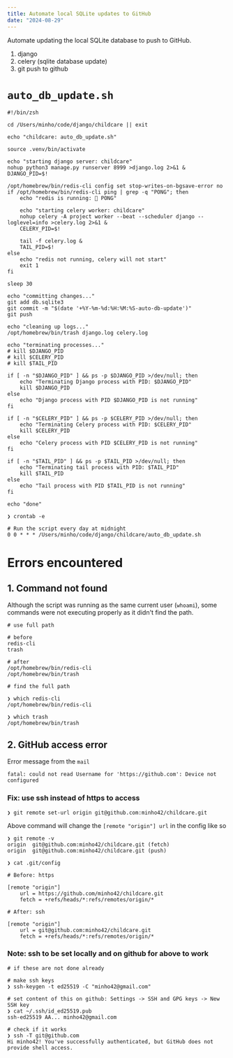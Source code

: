```yaml
---
title: Automate local SQLite updates to GitHub
date: "2024-08-29"
---
```


Automate updating the local SQLite database to push to GitHub.

1. django
2. celery (sqlite database update)
3. git push to github

# `auto_db_update.sh`

```shell
#!/bin/zsh

cd /Users/minho/code/django/childcare || exit

echo "childcare: auto_db_update.sh"

source .venv/bin/activate

echo "starting django server: childcare"
nohup python3 manage.py runserver 8999 >django.log 2>&1 &
DJANGO_PID=$!

/opt/homebrew/bin/redis-cli config set stop-writes-on-bgsave-error no
if /opt/homebrew/bin/redis-cli ping | grep -q "PONG"; then
    echo "redis is running: 🏓 PONG"

    echo "starting celery worker: childcare"
    nohup celery -A project worker --beat --scheduler django --loglevel=info >celery.log 2>&1 &
    CELERY_PID=$!

    tail -f celery.log &
    TAIL_PID=$!
else
    echo "redis not running, celery will not start"
    exit 1
fi

sleep 30

echo "committing changes..."
git add db.sqlite3
git commit -m "$(date '+%Y-%m-%d:%H:%M:%S-auto-db-update')"
git push

echo "cleaning up logs..."
/opt/homebrew/bin/trash django.log celery.log

echo "terminating processes..."
# kill $DJANGO_PID
# kill $CELERY_PID
# kill $TAIL_PID

if [ -n "$DJANGO_PID" ] && ps -p $DJANGO_PID >/dev/null; then
    echo "Terminating Django process with PID: $DJANGO_PID"
    kill $DJANGO_PID
else
    echo "Django process with PID $DJANGO_PID is not running"
fi

if [ -n "$CELERY_PID" ] && ps -p $CELERY_PID >/dev/null; then
    echo "Terminating Celery process with PID: $CELERY_PID"
    kill $CELERY_PID
else
    echo "Celery process with PID $CELERY_PID is not running"
fi

if [ -n "$TAIL_PID" ] && ps -p $TAIL_PID >/dev/null; then
    echo "Terminating tail process with PID: $TAIL_PID"
    kill $TAIL_PID
else
    echo "Tail process with PID $TAIL_PID is not running"
fi

echo "done"

```

```shell
❯ crontab -e
```

```shell
# Run the script every day at midnight
0 0 * * * /Users/minho/code/django/childcare/auto_db_update.sh
```

# Errors encountered

## 1. Command not found

Although the script was running as the same current user (`whoami`), some commands were not executing properly as it didn't find the path.

```shell
# use full path

# before
redis-cli
trash

# after
/opt/homebrew/bin/redis-cli
/opt/homebrew/bin/trash
```

```shell
# find the full path

❯ which redis-cli
/opt/homebrew/bin/redis-cli

❯ which trash
/opt/homebrew/bin/trash
```

## 2. GitHub access error

Error message from the `mail`

```shell
fatal: could not read Username for 'https://github.com': Device not configured
```

### Fix: use ssh instead of https to access

```shell
❯ git remote set-url origin git@github.com:minho42/childcare.git
```

Above command will change the `[remote "origin"] url` in the config like so

```shell
❯ git remote -v
origin	git@github.com:minho42/childcare.git (fetch)
origin	git@github.com:minho42/childcare.git (push)
```

```shell
❯ cat .git/config

# Before: https

[remote "origin"]
	url = https://github.com/minho42/childcare.git
	fetch = +refs/heads/*:refs/remotes/origin/*

# After: ssh

[remote "origin"]
	url = git@github.com:minho42/childcare.git
	fetch = +refs/heads/*:refs/remotes/origin/*
```

### Note: ssh to be set locally and on github for above to work

```shell
# if these are not done already

# make ssh keys
❯ ssh-keygen -t ed25519 -C "minho42@gmail.com"

# set content of this on github: Settings -> SSH and GPG keys -> New SSH key
❯ cat ~/.ssh/id_ed25519.pub
ssh-ed25519 AA... minho42@gmail.com

# check if it works
❯ ssh -T git@github.com
Hi minho42! You've successfully authenticated, but GitHub does not provide shell access.
```
